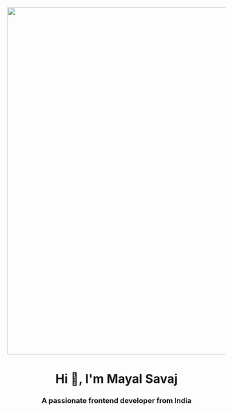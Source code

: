 <img src="https://tse4.mm.bing.net/th?id=OIP.HbTzavygTATuOX-waTvbRgHaEK&pid=Api&P=0" width="800px" hight="150" />
<h1 align="center">Hi 👋, I'm Mayal Savaj</h1>
<h3 align="center">A passionate frontend developer from India</h3>
